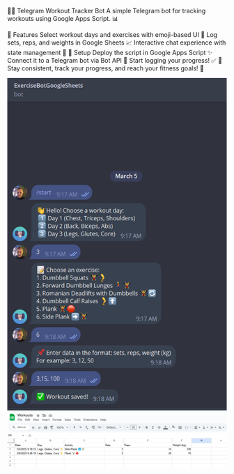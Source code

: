 🏋️‍♂️ Telegram Workout Tracker Bot
A simple Telegram bot for tracking workouts using Google Apps Script. 📊

🚀 Features
Select workout days and exercises with emoji-based UI 🤩
Log sets, reps, and weights in Google Sheets 📈
Interactive chat experience with state management 💬
🔧 Setup
Deploy the script in Google Apps Script ✨
Connect it to a Telegram bot via Bot API 🤖
Start logging your progress! ✅
💪 Stay consistent, track your progress, and reach your fitness goals! 🚀

![image alt](https://github.com/Chub-andrew/google_apps_script/blob/5f55dcea341926b0da85f57936600e2ecea37b06/Screenshot.png)
![image alt](https://github.com/Chub-andrew/google_apps_script/blob/194e5bf3c215e132a243c5fbffd680e77efaa2e8/Screenshot%202025-03-05%20094629.png)


